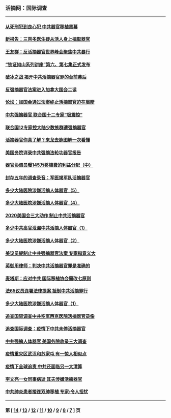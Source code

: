 ### 活摘网：国际调查
---
#### [从死刑犯到良心犯 中共器官移植黑幕](../../pages/nf5947/n13764669.md?08030430) 
#### [新报告：三百多医生疑从活人身上摘取器官](../../pages/nf5947/n13703044.md?08030430) 
#### [王友群：反活摘器官世界峰会聚焦中共暴行](../../pages/nf5947/n13250738.md?08030430) 
#### [“铁证如山系列讲座”第六、第七集正式发布](../../pages/nf5947/n13106287.md?08030430) 
#### [破冰之战 揭开中共活摘器官罪的台前幕后](../../pages/nf5947/n13082457.md?08030430) 
#### [反强摘器官法案进入加拿大国会二读](../../pages/nf5947/n13033450.md?08030430) 
#### [论坛：加国会通过法案终止活摘器官迫在眉睫](../../pages/nf5947/n13029839.md?08030430) 
#### [中共强摘器官 联合国十二专家“极震惊”](../../pages/nf5947/n13024313.md?08030430) 
#### [联合国12专家控大陆少数族群遭强摘器官](../../pages/nf5947/n13023877.md?08030430) 
#### [活摘器官你真了解？来龙去脉图解一次看懂](../../pages/nf5947/n13013820.md?08030430) 
#### [美国务院详录中共强摘法轮功器官报告](../../pages/nf5947/n12944519.md?08030430) 
#### [器官协调员曝145万移植费的利益分配（中）](../../pages/nf5947/n12894547.md?08030430) 
#### [封存五年的调查录音：军医揭军队活摘器官](../../pages/nf5947/n12798692.md?08030430) 
#### [多少大陆医院涉嫌活摘人体器官（5）](../../pages/nf5947/n12768383.md?08030430) 
#### [多少大陆医院涉嫌活摘人体器官（4）](../../pages/nf5947/n12664434.md?08030430) 
#### [2020美国会三大动作 制止中共活摘器官](../../pages/nf5947/n12682004.md?08030430) 
#### [多少中共高官泄漏中共活摘人体器官（1）](../../pages/nf5947/n12671234.md?08030430) 
#### [多少大陆医院涉嫌活摘人体器官（2）](../../pages/nf5947/n12655589.md?08030430) 
#### [美议员提制止中共强摘器官法案 专家指意义大](../../pages/nf5947/n12630561.md?08030430) 
#### [英御用律师：判决中共活摘器官罪是准确的](../../pages/nf5947/n12580740.md?08030430) 
#### [麦塔斯：应对中共 国际移植协会需改七原则](../../pages/nf5947/n12514711.md?08030430) 
#### [法65议员连署法律提案 抵制中共活摘罪行](../../pages/nf5947/n12437047.md?08030430) 
#### [多少大陆医院涉嫌活摘人体器官（1）](../../pages/nf5947/n12414284.md?08030430) 
#### [追查国际调查中共空军西京医院活摘器官录像](../../pages/nf5947/n12348837.md?08030430) 
#### [追查国际调查：疫情下中共未停活摘器官](../../pages/nf5947/n12273415.md?08030430) 
#### [中共强摘人体器官 美国务院收录三大调查](../../pages/nf5947/n12181488.md?08030430) 
#### [疫情重灾区武汉和苏家屯 有一惊人相似点](../../pages/nf5947/n12150824.md?08030430) 
#### [疫情下全球追责 中共还面临另一大清算](../../pages/nf5947/n12070397.md?08030430) 
#### [李文亮一女同事病逝 其夫涉嫌活摘器官](../../pages/nf5947/n11957882.md?08030430) 
#### [中共肺炎患者接连双肺移植 专家:令人担忧](../../pages/nf5947/n11945516.md?08030430) 

---
#### 第 [ [14](./14.md?08030430) / [13](./13.md?08030430) / [12](./12.md?08030430) / [11](./11.md?08030430) / [10](./10.md?08030430) / [9](./9.md?08030430) / [8](./8.md?08030430) / [7](./7.md?08030430) ] 页
